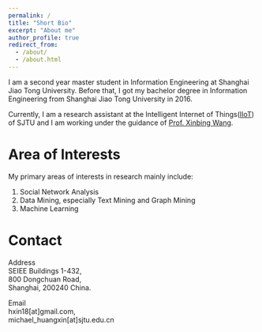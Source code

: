 ```yaml
---
permalink: /
title: "Short Bio"
excerpt: "About me"
author_profile: true
redirect_from: 
  - /about/
  - /about.html
---
```

I am a second year master student in Information Engineering at Shanghai Jiao Tong University. Before that, I got my bachelor degree in Information Engineering from Shanghai Jiao Tong University in 2016.

Currently, I am a research assistant at the Intelligent Internet of Things([IIoT](http://iiot.sjtu.edu.cn)) of SJTU and I am working under the guidance of [Prof. Xinbing Wang](http://iwct.sjtu.edu.cn/Personal/xwang8/index.html). 




Area of Interests
======
My primary areas of interests in research mainly include:
1. Social Network Analysis
1. Data Mining, especially Text Mining and Graph Mining
1. Machine Learning

Contact
======
Address  
SEIEE Buildings 1-432,  
800 Dongchuan Road,  
Shanghai, 200240 China. 

Email  
hxin18[at]gmail.com,  
michael_huangxin[at]sjtu.edu.cn
